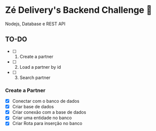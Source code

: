 # Zé Delivery's Backend Challenge 📲

Nodejs, Database e REST API

## TO-DO

- [ ] 1. Create a partner
- [ ] 2. Load a partner by id
- [ ] 3. Search partner

### Create a Partner
   - [x] Conectar com o banco de dados
   - [x] Criar base de dados
   - [x] Criar conexão com a base de dados
   - [x] Criar uma entidade no banco
   - [x] Criar Rota para inserção no banco
